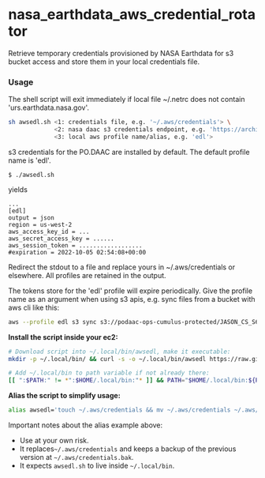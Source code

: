 # nasa_earthdata_aws_credential_rotator
Retrieve temporary credentials provisioned by NASA Earthdata for s3 bucket access and store them in your local credentials file.

### Usage

The shell script will exit immediately if local file ~/.netrc does not contain 'urs.earthdata.nasa.gov'.

```bash
sh awsedl.sh <1: credentials file, e.g. '~/.aws/credentials'> \
             <2: nasa daac s3 credentials endpoint, e.g. 'https://archive.podaac.earthdata.nasa.gov/s3credentials'> \
             <3: local aws profile name/alias, e.g. 'edl'>
```
s3 credentials for the PO.DAAC are installed by default. The default profile name is 'edl'.
```
$ ./awsedl.sh
```

yields

```
...
[edl]
output = json
region = us-west-2
aws_access_key_id = ...
aws_secret_access_key = ......
aws_session_token = ..................
#expiration = 2022-10-05 02:54:08+00:00
```

Redirect the stdout to a file and replace yours in ~/.aws/credentials or elsewhere. All profiles are retained in the output.

The tokens store for the 'edl' profile will expire periodically. Give the profile name as an argument when using s3 apis, e.g. sync files from a bucket with aws cli like this:

```bash
aws --profile edl s3 sync s3://podaac-ops-cumulus-protected/JASON_CS_S6A_L2_ALT_LR_STD_OST_NRT_F/ ./
```

**Install the script inside your ec2:**

```bash
# Download script into ~/.local/bin/awsedl, make it executable:
mkdir -p ~/.local/bin/ && curl -s -o ~/.local/bin/awsedl https://raw.githubusercontent.com/jjmcnelis/nasa_earthdata_aws_credential_rotator/main/awsedl.sh && chmod +x ~/.local/bin/awsedl

# Add ~/.local/bin to path variable if not already there:
[[ ":$PATH:" != *":$HOME/.local/bin:"* ]] && PATH="$HOME/.local/bin:${PATH}"
```

**Alias the script to simplify usage:**

```bash
alias awsedl='touch ~/.aws/credentials && mv ~/.aws/credentials ~/.aws/credentials.bak && sh ~/.local/bin/awsedl.sh ~/.aws/credentials.bak > ~/.aws/credentials && echo "$(grep edl ~/.aws/credentials -A 6 | grep expiration)"'
```

Important notes about the alias example above:
* Use at your own risk. 
* It replaces`~/.aws/credentials` and keeps a backup of the previous version at `~/.aws/credentials.bak`.
* It expects `awsedl.sh` to live inside `~/.local/bin`.
